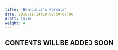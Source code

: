 ```yaml
---
title: 'Bernoulli’s Formula'
date: 2018-11-14T19:02:50-07:00
draft: false
weight: 4
---
```

## CONTENTS WILL BE ADDED SOON

